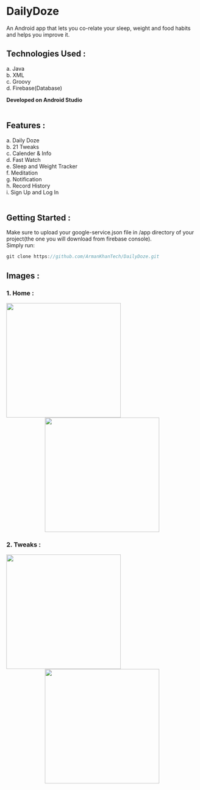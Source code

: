 # DailyDoze
An Android app that lets you co-relate your sleep, weight and food habits and helps you improve it.

## Technologies Used :
a. Java<br>
b. XML<br>
c. Groovy<br>
d. Firebase(Database)

**Developed on Android Studio**
<br>
<br>

## Features :
a. Daily Doze<br>
b. 21 Tweaks<br>
c. Calender & Info<br>
d. Fast Watch<br>
e. Sleep and Weight Tracker<br>
f. Meditation<br>
g. Notification<br>
h. Record History<br>
i. Sign Up and Log In
<br>
<br>

## Getting Started :
Make sure to upload your google-service.json file in /app directory of your project(the one you will download from firebase console). 
<br>
Simply run:
<br>
```javascript
git clone https://github.com/ArmanKhanTech/DailyDoze.git
```

## Images :
<h3>1. Home : </h3>
<p align="left">
  <img src="https://user-images.githubusercontent.com/92728787/234006113-6d7f8c5b-8c54-44e0-8406-423e35bd3475.jpg" width="300"/>
  <img src="https://user-images.githubusercontent.com/92728787/234008430-ef5d935f-804c-4aed-a282-34298f825c67.jpg" width="300" style="margin-left: 20%"/>
</p>

<h3>2. Tweaks : </h3>
<p align="left">
  <img src="https://user-images.githubusercontent.com/92728787/234010532-844b75ff-8ece-45c5-9812-192628b15d89.jpg" width="300"/>
  <img src="https://user-images.githubusercontent.com/92728787/234008430-ef5d935f-804c-4aed-a282-34298f825c67.jpg" width="300" style="margin-left: 20%"/>
</p>
